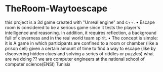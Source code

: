 # TheRoom-Waytoescape
this project is a 3d game created with "Unreal engine" and c++. • Escape room is considered to be a serious game since it tests the player's intelligence and reasoning. In addition, it requires reflection, a background full of cleverness and in the real world team spirit. • The concept is simple: it is A game in which participants are confined to a room or chamber (like a prison cell) given a certain amount of time to find a way to escape (like by discovering hidden clues and solving a series of riddles or puzzles)
what are we doing ?? 
we are computer engineers at the national school of computer science(ENSI) Tunisia

